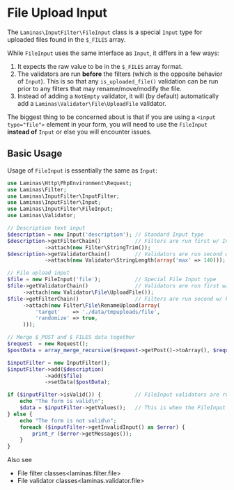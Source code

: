 # File Upload Input

The `Laminas\InputFilter\FileInput` class is a special `Input` type for uploaded files found in the
`$_FILES` array.

While `FileInput` uses the same interface as `Input`, it differs in a few ways:

1.  It expects the raw value to be in the `$_FILES` array format.
2.  The validators are run **before** the filters (which is the opposite behavior of `Input`). This
is so that any `is_uploaded_file()` validation can be run prior to any filters that may
rename/move/modify the file.
3.  Instead of adding a `NotEmpty` validator, it will (by default) automatically add a
`Laminas\Validator\File\UploadFile` validator.

The biggest thing to be concerned about is that if you are using a `<input type="file">` element in
your form, you will need to use the `FileInput` **instead of** `Input` or else you will encounter
issues.

## Basic Usage

Usage of `FileInput` is essentially the same as `Input`:

```php
use Laminas\Http\PhpEnvironment\Request;
use Laminas\Filter;
use Laminas\InputFilter\InputFilter;
use Laminas\InputFilter\Input;
use Laminas\InputFilter\FileInput;
use Laminas\Validator;

// Description text input
$description = new Input('description'); // Standard Input type
$description->getFilterChain()           // Filters are run first w/ Input
            ->attach(new Filter\StringTrim());
$description->getValidatorChain()        // Validators are run second w/ Input
            ->attach(new Validator\StringLength(array('max' => 140)));

// File upload input
$file = new FileInput('file');           // Special File Input type
$file->getValidatorChain()               // Validators are run first w/ FileInput
     ->attach(new Validator\File\UploadFile());
$file->getFilterChain()                  // Filters are run second w/ FileInput
     ->attach(new Filter\File\RenameUpload(array(
         'target'    => './data/tmpuploads/file',
         'randomize' => true,
     )));

// Merge $_POST and $_FILES data together
$request  = new Request();
$postData = array_merge_recursive($request->getPost()->toArray(), $request->getFiles()->toArray());

$inputFilter = new InputFilter();
$inputFilter->add($description)
            ->add($file)
            ->setData($postData);

if ($inputFilter->isValid()) {           // FileInput validators are run, but not the filters...
    echo "The form is valid\n";
    $data = $inputFilter->getValues();   // This is when the FileInput filters are run.
} else {
    echo "The form is not valid\n";
    foreach ($inputFilter->getInvalidInput() as $error) {
        print_r ($error->getMessages());
    }
}
```

Also see

- File filter classes&lt;laminas.filter.file&gt;
- File validator classes&lt;laminas.validator.file&gt;

